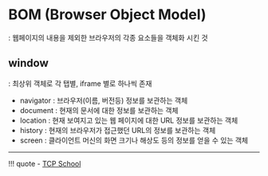 # BOM (Browser Object Model)
: 웹페이지의 내용을 제외한 브라우저의 각종 요소들을 객체화 시킨 것

## window
: 최상위 객체로 각 탭별, iframe 별로 하나씩 존재

- navigator : 브라우저(이름, 버전등) 정보를 보관하는 객체
- document : 현재의 문서에 대한 정보를 보관하는 객체
- location : 현재 보여지고 있는 웹 페이지에 대한 URL 정보를 보관하는 객체
- history : 현재의 브라우저가 접근했던 URL의 정보를 보관하는 객체
- screen : 클라이언트 머신의 화면 크기나 해상도 등의 정보를 얻을 수 있는 객체




---
!!! quote
    - [TCP School](https://www.tcpschool.com/javascript/intro)